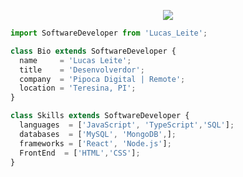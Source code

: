 <p align="center">
  <img src="https://github.com/thompsonemerson/thompsonemerson/raw/master/cover-thompson.png" />
</p>

```js
import SoftwareDeveloper from 'Lucas_Leite';

class Bio extends SoftwareDeveloper {
  name     = 'Lucas Leite';
  title    = 'Desenvolverdor';
  company  = 'Pipoca Digital | Remote';
  location = 'Teresina, PI';
}

class Skills extends SoftwareDeveloper {
  languages  = ['JavaScript', 'TypeScript','SQL'];
  databases  = ['MySQL', 'MongoDB',];
  frameworks = ['React', 'Node.js'];
  FrontEnd  = ['HTML','CSS'];
}
```
